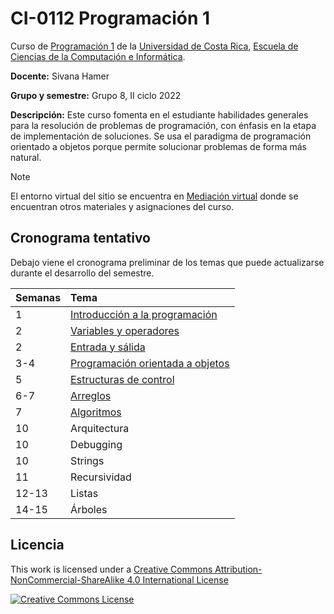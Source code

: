# CI-0112 Programación 1

Curso de [Programación 1](https://www.ecci.ucr.ac.cr/cursos/ci-0112) de la [Universidad de Costa Rica](https://www.ucr.ac.cr/), [Escuela de Ciencias de la Computación e Informática](https://www.ecci.ucr.ac.cr/).

**Docente:** Sivana Hamer

**Grupo y semestre:**  Grupo 8, II ciclo 2022

**Descripción:** Este curso fomenta en el estudiante habilidades generales para la resolución de problemas de programación, con énfasis en la etapa de implementación de soluciones. Se usa el paradigma de programación orientado a objetos porque permite solucionar problemas de forma más natural.

> [!NOTE]
> El entorno virtual del sitio se encuentra en [Mediación virtual](https://mv1.mediacionvirtual.ucr.ac.cr/course/view.php?id=27560) donde se encuentran otros materiales y asignaciones del curso.

## Cronograma tentativo

Debajo viene el cronograma preliminar de los temas que puede actualizarse durante el desarrollo del semestre.

| Semanas | Tema |
| :------------- |:--------|
1 | [Introducción a la programación](01-Introducción/README.md) |
2 | [Variables y operadores](02-Variables_operadores/README.md) |
2 | [Entrada y sálida](03-Entrada_salida/README.md) |
3-4 | [Programación orientada a objetos](04-OOP/README.md) |
5 | [Estructuras de control](05-Control/README.md) |
6-7 | [Arreglos](06-Arreglos/README.md) |
7 | [Algoritmos](07-Algoritmos/README.md) |
10 | Arquitectura |
10 | Debugging |
10 | Strings |
11 | Recursividad |
12-13 | Listas |
14-15 | Árboles |

## Licencia

This work is licensed under a <a rel="license" href="http://creativecommons.org/licenses/by-nc-sa/4.0/">Creative Commons Attribution-NonCommercial-ShareAlike 4.0 International License</a>

<a rel="license" href="http://creativecommons.org/licenses/by-nc-sa/4.0/"><img alt="Creative Commons License" style="border-width:0" src="https://i.creativecommons.org/l/by-nc-sa/4.0/88x31.png" /></a>
